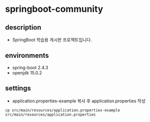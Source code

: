 # springboot-community

## description
* SpringBoot 학습용 게시판 프로젝트입니다.


## environments
* spring-boot 2.4.3
* openjdk 15.0.2


## settings
* application.properties-example 복사 후 application.properties 작성
```
cp src/main/resources/application.properties-example src/main/resources/application.properties
```
